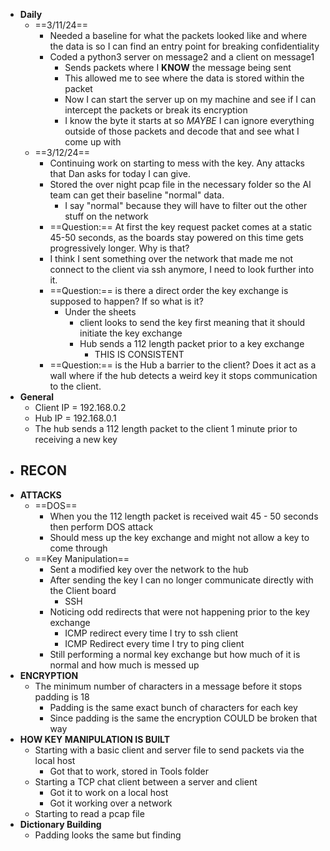 - **Daily**
	- ==3/11/24==
		- Needed a baseline for what the packets looked like and where the data is so I can find an entry point for breaking confidentiality
		- Coded a python3 server on message2 and a client on message1
			- Sends packets where I **KNOW** the message being sent
			- This allowed me to see where the data is stored within the packet
			- Now I can start the server up on my machine and see if I can intercept the packets or break its encryption
			- I know the byte it starts at so *MAYBE* I can ignore everything outside of those packets and decode that and see what I come up with
	- ==3/12/24==
		- Continuing work on starting to mess with the key. Any attacks that Dan asks for today I can give.
		- Stored the over night pcap file in the necessary folder so the AI team can get their baseline "normal" data. 
			- I say "normal" because they will have to filter out the other stuff on the network
		- ==Question:== At first the key request packet comes at a static 45-50 seconds, as the boards stay powered on this time gets progressively longer. Why is that?
		- I think I sent something over the network that made me not connect to the client via ssh anymore, I need to look further into it.
		- ==Question:== is there a direct order the key exchange is supposed to happen? If so what is it?
			- Under the sheets
				- client looks to send the key first meaning that it should initiate the key exchange
				- Hub sends a 112 length packet prior to a key exchange
					- THIS IS CONSISTENT
		- ==Question:== is the Hub a barrier to the client? Does it act as a wall where if the hub detects a weird key it stops communication to the client.
- **General**
	- Client IP = 192.168.0.2
	- Hub IP = 192.168.0.1
	- The hub sends a 112 length packet to the client 1 minute prior to receiving a new key
- **RECON**
	- 
- **ATTACKS**
	- ==DOS==
		- When you the 112 length packet is received wait 45 - 50 seconds then perform DOS attack
		- Should mess up the key exchange and might not allow a key to come through
	- ==Key Manipulation==
		- Sent a modified key over the network to the hub
		- After sending the key I can no longer communicate directly with the Client board
			- SSH
		- Noticing odd redirects that were not happening prior to the key exchange
			- ICMP redirect every time I try to ssh client
			- ICMP Redirect every time I try to ping client
		- Still performing a normal key exchange but how much of it is normal and how much is messed up
- **ENCRYPTION**
	- The minimum number of characters in a message before it stops padding is 18
		- Padding is the same exact bunch of characters for each key
		- Since padding is the same the encryption COULD be broken that way
- **HOW KEY MANIPULATION IS BUILT**
	- Starting with a basic client and server file to send packets via the local host
		- Got that to work, stored in Tools folder
	- Starting a TCP chat client between a server and client
		- Got it to work on a local host
		- Got it working over a network
	- Starting to read a pcap file
- **Dictionary Building**
	- Padding looks the same but finding 
	